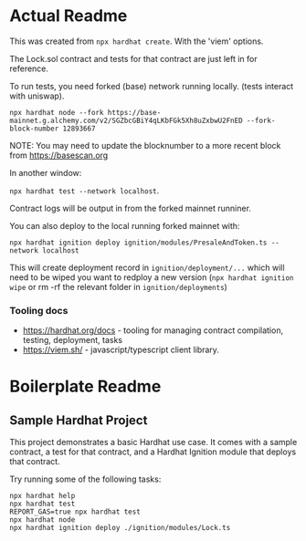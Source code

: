 
# Actual Readme 

This was created from `npx hardhat create`. With the 'viem' options. 

The Lock.sol contract and tests for that contract are just left in for reference. 

To run tests, you need forked (base) network running locally. (tests interact with uniswap). 

`npx hardhat node --fork https://base-mainnet.g.alchemy.com/v2/SGZbcGBiY4qLKbFGk5Xh8uZxbwU2FnED --fork-block-number 12893667`

NOTE: You may need to update the blocknumber to a more recent block from https://basescan.org 

In another window: 

`npx hardhat test --network localhost`. 

Contract logs will be output in from the forked mainnet runniner. 

You can also deploy to the local running forked mainnet with: 

`npx hardhat ignition deploy ignition/modules/PresaleAndToken.ts --network localhost`

This will create deployment record in `ignition/deployment/...` which will need to be wiped you want to redploy a new version (`npx hardhat ignition wipe` or rm -rf the relevant folder in `ignition/deployments`)


### Tooling docs

- https://hardhat.org/docs - tooling for managing contract compilation, testing, deployment, tasks
- https://viem.sh/ - javascript/typescript client library. 


# Boilerplate Readme

## Sample Hardhat Project

This project demonstrates a basic Hardhat use case. It comes with a sample contract, a test for that contract, and a Hardhat Ignition module that deploys that contract.

Try running some of the following tasks:

```shell
npx hardhat help
npx hardhat test
REPORT_GAS=true npx hardhat test
npx hardhat node
npx hardhat ignition deploy ./ignition/modules/Lock.ts
```
